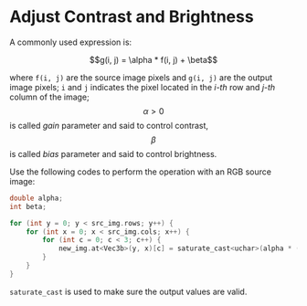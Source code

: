 # Adjust Contrast and Brightness

A commonly used expression is:

<center>$$g(i, j) = \alpha * f(i, j) + \beta$$</center>

where `f(i, j)` are the source image pixels and `g(i, j)` are the output image pixels; `i` and `j` indicates the pixel located in the *i-th* row and *j-th* column of the image; $$\alpha > 0$$ is called *gain* parameter and said to control contrast, $$\beta$$ is called *bias* parameter and said to control brightness.

Use the following codes to perform the operation with an RGB source image:

```cpp
double alpha;
int beta;

for (int y = 0; y < src_img.rows; y++) {
    for (int x = 0; x < src_img.cols; x++) {
        for (int c = 0; c < 3; c++) {
            new_img.at<Vec3b>(y, x)[c] = saturate_cast<uchar>(alpha * (src.at<Vec3b>(y,x)[c]) + beta);
        }
    }
}
```

`saturate_cast` is used to make sure the output values are valid.
